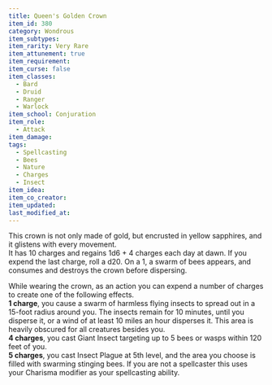 ```yaml
---
title: Queen's Golden Crown
item_id: 380
category: Wondrous
item_subtypes: 
item_rarity: Very Rare
item_attunement: true
item_requirement: 
item_curse: false
item_classes: 
  - Bard
  - Druid
  - Ranger
  - Warlock
item_school: Conjuration
item_role: 
  - Attack
item_damage: 
tags:
  - Spellcasting
  - Bees
  - Nature
  - Charges
  - Insect
item_idea: 
item_co_creator: 
item_updated: 
last_modified_at: 
---
```


This crown is not only made of gold, but encrusted in yellow sapphires, and it glistens with every movement.  
It has 10 charges and regains 1d6 + 4 charges each day at dawn. If you expend the last charge, roll a d20. On a 1, a swarm of bees appears, and consumes and destroys the crown before dispersing.

While wearing the crown, as an action you can expend a number of charges to create one of the following effects.    
**1 charge**, you cause a swarm of harmless flying insects to spread out in a 15-foot radius around you. The insects remain for 10 minutes, until you disperse it, or a wind of at least 10 miles an hour disperses it. This area is heavily obscured for all creatures besides you.  
**4 charges**, you cast <magic-spell>Giant Insect</magic-spell> targeting up to 5 bees or wasps within 120 feet of you.   
**5 charges**, you cast <magic-spell>Insect Plague</magic-spell> at 5th level, and the area you choose is filled with swarming stinging bees. If you are not a spellcaster this uses your Charisma modifier as your spellcasting ability.
